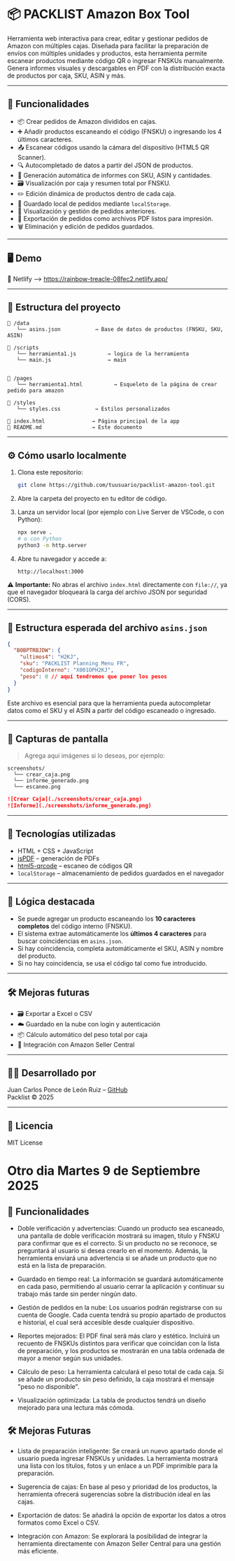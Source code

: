﻿# 📦 PACKLIST Amazon Box Tool

Herramienta web interactiva para crear, editar y gestionar pedidos de Amazon con múltiples cajas. Diseñada para facilitar la preparación de envíos con múltiples unidades y productos, esta herramienta permite escanear productos mediante código QR o ingresar FNSKUs manualmente. Genera informes visuales y descargables en PDF con la distribución exacta de productos por caja, SKU, ASIN y más.

---

## 🚀 Funcionalidades

- 📦 Crear pedidos de Amazon divididos en cajas.
- ➕ Añadir productos escaneando el código (FNSKU) o ingresando los 4 últimos caracteres.
- 📤 Escanear códigos usando la cámara del dispositivo (HTML5 QR Scanner).
- 🔍 Autocompletado de datos a partir del JSON de productos.
- 🧾 Generación automática de informes con SKU, ASIN y cantidades.
- 🗃️ Visualización por caja y resumen total por FNSKU.
- ✏️ Edición dinámica de productos dentro de cada caja.
- 💾 Guardado local de pedidos mediante `localStorage`.
- 📂 Visualización y gestión de pedidos anteriores.
- 📄 Exportación de pedidos como archivos PDF listos para impresión.
- 🗑️ Eliminación y edición de pedidos guardados.

---

## 🖥️ Demo

🚧 Netlify --> https://rainbow-treacle-08fec2.netlify.app/


---

## 📂 Estructura del proyecto

```
📁 /data
   └── asins.json           → Base de datos de productos (FNSKU, SKU, ASIN)

📁 /scripts 
   └── herramienta1.js          → logica de la herramienta
   └── main.js                  → main


📁 /pages
   └── herramienta1.html          → Esqueleto de la página de crear pedido para amazon

📁 /styles
   └── styles.css           → Estilos personalizados

📄 index.html               → Página principal de la app
📄 README.md                → Este documento
```

---

## ⚙️ Cómo usarlo localmente

1. Clona este repositorio:
   ```bash
   git clone https://github.com/tuusuario/packlist-amazon-tool.git
   ```

2. Abre la carpeta del proyecto en tu editor de código.

3. Lanza un servidor local (por ejemplo con Live Server de VSCode, o con Python):
   ```bash
   npx serve .
   # o con Python
   python3 -m http.server
   ```

4. Abre tu navegador y accede a:
   ```
   http://localhost:3000
   ```

⚠️ **Importante:** No abras el archivo `index.html` directamente con `file://`, ya que el navegador bloqueará la carga del archivo JSON por seguridad (CORS).

---

## 🔎 Estructura esperada del archivo `asins.json`

```json
{
  "B0BPTRBJDW": {
    "ultimos4": "H2KJ",
    "sku": "PACKLIST Planning Menu FR",
    "codigoInterno": "X001OPH2KJ",
    "peso": 0 // aquí tendremos que poner los pesos
  }
}
```

Este archivo es esencial para que la herramienta pueda autocompletar datos como el SKU y el ASIN a partir del código escaneado o ingresado.

---

## 📸 Capturas de pantalla

> Agrega aquí imágenes si lo deseas, por ejemplo:

```
screenshots/
  └── crear_caja.png
  └── informe_generado.png
  └── escaneo.png
```

```markdown
![Crear Caja](./screenshots/crear_caja.png)
![Informe](./screenshots/informe_generado.png)
```

---

## 🔧 Tecnologías utilizadas

- HTML + CSS + JavaScript
- [jsPDF](https://github.com/parallax/jsPDF) – generación de PDFs
- [html5-qrcode](https://github.com/mebjas/html5-qrcode) – escaneo de códigos QR
- `localStorage` – almacenamiento de pedidos guardados en el navegador

---

## 🧠 Lógica destacada

- Se puede agregar un producto escaneando los **10 caracteres completos** del código interno (FNSKU).
- El sistema extrae automáticamente los **últimos 4 caracteres** para buscar coincidencias en `asins.json`.
- Si hay coincidencia, completa automáticamente el SKU, ASIN y nombre del producto.
- Si no hay coincidencia, se usa el código tal como fue introducido.

---

## 🛠 Mejoras futuras

- 🗃️ Exportar a Excel o CSV
- ☁️ Guardado en la nube con login y autenticación
- 📦 Cálculo automático del peso total por caja
- 🔗 Integración con Amazon Seller Central

---

## 🧑‍💻 Desarrollado por

Juan Carlos Ponce de León Ruiz – [GitHub](https://github.com/tuusuario)  
Packlist © 2025

---

## 📄 Licencia

MIT License

# Otro dia Martes 9 de Septiembre 2025
## 🚀 Funcionalidades
- Doble verificación y advertencias: Cuando un producto sea escaneado, una pantalla de doble verificación mostrará su imagen, título y FNSKU para confirmar que es el correcto. Si un producto no se reconoce, se preguntará al usuario si desea crearlo en el momento. Además, la herramienta enviará una advertencia si se añade un producto que no está en la lista de preparación.

- Guardado en tiempo real: La información se guardará automáticamente en cada paso, permitiendo al usuario cerrar la aplicación y continuar su trabajo más tarde sin perder ningún dato.
- Gestión de pedidos en la nube: Los usuarios podrán registrarse con su cuenta de Google. Cada cuenta tendrá su propio apartado de productos e historial, el cual será accesible desde cualquier dispositivo.

- Reportes mejorados: El PDF final será más claro y estético. Incluirá un recuento de FNSKUs distintos para verificar que coincidan con la lista de preparación, y los productos se mostrarán en una tabla ordenada de mayor a menor según sus unidades.

- Cálculo de peso: La herramienta calculará el peso total de cada caja. Si se añade un producto sin peso definido, la caja mostrará el mensaje "peso no disponible".

- Visualización optimizada: La tabla de productos tendrá un diseño mejorado para una lectura más cómoda.

## 🛠 Mejoras Futuras
- Lista de preparación inteligente: Se creará un nuevo apartado donde el usuario pueda ingresar FNSKUs y unidades. La herramienta mostrará una lista con los títulos, fotos y un enlace a un PDF imprimible para la preparación.

- Sugerencia de cajas: En base al peso y prioridad de los productos, la herramienta ofrecerá sugerencias sobre la distribución ideal en las cajas.

- Exportación de datos: Se añadirá la opción de exportar los datos a otros formatos como Excel o CSV.

- Integración con Amazon: Se explorará la posibilidad de integrar la herramienta directamente con Amazon Seller Central para una gestión más eficiente.